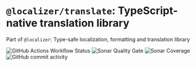 # `@localizer/translate`: TypeScript-native translation library

Part of `@localizer`: Type-safe localization, formatting and translation library

![GitHub Actions Workflow Status](https://img.shields.io/github/actions/workflow/status/124c4a/localizer/ci-full.yml)
![Sonar Quality Gate](https://img.shields.io/sonar/quality_gate/124c4a_localizer?server=https%3A%2F%2Fsonarcloud.io)
![Sonar Coverage](https://img.shields.io/sonar/coverage/124c4a_localizer?server=https%3A%2F%2Fsonarcloud.io)
![GitHub commit activity](https://img.shields.io/github/commit-activity/w/124c4a/localizer)
